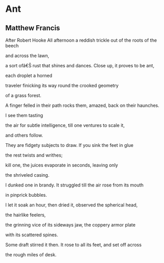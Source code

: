 # Ant
## Matthew Francis
After Robert Hooke
All afternoon a reddish trickle
out of the roots of the beech

and across the lawn,

a sort ofâ€Š rust that shines and dances.
Close up, it proves to be ant,

each droplet a horned

traveler finicking its way round
the crooked geometry

of a grass forest.

A finger felled in their path rocks them,
amazed, back on their haunches.

I see them tasting

the air for subtle intelligence,
till one ventures to scale it,

and others follow.


They are fidgety subjects to draw.
If you sink the feet in glue

the rest twists and writhes;

kill one, the juices evaporate
in seconds, leaving only

the shriveled casing.

I dunked one in brandy. It struggled
till the air rose from its mouth

in pinprick bubbles.

I let it soak an hour, then dried it,
observed the spherical head,

the hairlike feelers,

the grinning vice of its sideways jaw,
the coppery armor plate

with its scattered spines.


Some draft stirred it then. It rose to all
its feet, and set off across

the rough miles of desk.